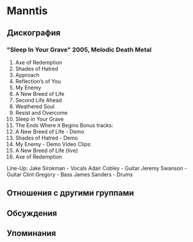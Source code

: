 # Manntis



## Дискография

### "Sleep In Your Grave" 2005, Melodic Death Metal

1. Axe of Redemption 
2. Shades of Hatred 
3. Approach 
4. Reflection’s of You 
5. My Enemy 
6. A New Breed of Life 
7. Second Life Ahead 
8. Weathered Soul 
9. Resist and Overcome 
10. Sleep in Your Grave 
11. The Ends Where it Begins 
Bonus tracks: 
12. A New Breed of Life - Demo 
13. Shades of Hatred - Demo 
14. My Enemy - Demo 
Video Clips: 
15. A New Breed of Life (live) 
16. Axe of Redemption 

Line-Up: 
Jake Sirokman - Vocals 
Adair Cobley - Guitar 
Jeremy Swanson - Guitar 
Clint Gregory - Bass 
James Sanders - Drums


## Отношения с другими группами


## Обсуждения


## Упоминания

